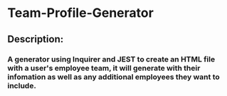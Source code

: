# Team-Profile-Generator

## Description:
### A generator using Inquirer and JEST to create an HTML file with a user's employee team, it will generate with their infomation as well as any additional employees they want to include. 

